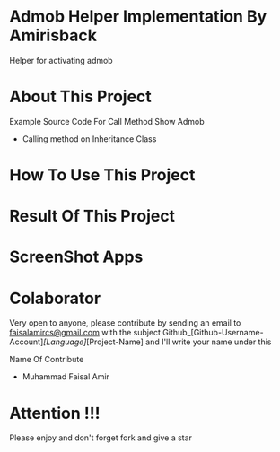 # Admob Helper Implementation By Amirisback
Helper for activating admob

# About This Project
Example Source Code For Call Method Show Admob
- Calling method on Inheritance Class

# How To Use This Project

# Result Of This Project

# ScreenShot Apps

# Colaborator
Very open to anyone, please contribute by sending an email to <bold>faisalamircs@gmail.com</bold> 
with the subject Github_[Github-Username-Account]_[Language]_[Project-Name]
and I'll write your name under this

Name Of Contribute
- Muhammad Faisal Amir


# Attention !!!
Please enjoy and don't forget fork and give a star

